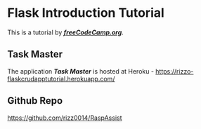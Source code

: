 # Flask Introduction Tutorial

This is a tutorial by ***[freeCodeCamp.org](https://www.youtube.com/watch?v=Z1RJmh_OqeA&list=PLhrA5PWEN63K5vBSz3YmL3IElsKLEoBE9&index=3)***.

## Task Master

The application ***Task Master*** is hosted at Heroku - https://rizzo-flaskcrudapptutorial.herokuapp.com/

## Github Repo

https://github.com/rizz0014/RaspAssist